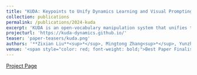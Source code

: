 ```yaml
---
title: "KUDA: Keypoints to Unify Dynamics Learning and Visual Prompting for Open-Vocabulary Robotic Manipulation"
collection: publications
permalink: /publications/2024-kuda
excerpt: 'KUDA is an open-vocabulary manipulation system that unifies the visual prompting of vision language models (VLMs) and dynamics modeling with keypoints.'
projecturl: 'https://kuda-dynamics.github.io/'
teaser: 'paper-teasers/kuda.png'
authors: '**Zixian Liu**<sup>*</sup>, Mingtong Zhang<sup>*</sup>, Yunzhu Li'
venue: '<span style="color: red; font-weight: bold;">Best Paper Finalist</span> at CoRL LangRob Workshop, 2024'
---
```


[Project Page](https://kuda-dynamics.github.io/)
